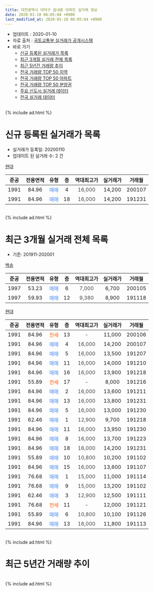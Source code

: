 ```yaml
---
title: 대전광역시 대덕구 읍내동 아파트 실거래 정보
date: 2020-01-10 06:05:04 +0900
last_modified_at: 2020-01-10 06:05:04 +0900
---
```


* 업데이트 : 2020-01-10
* 자료 출처 : [국토교통부 실거래가 공개시스템](http://rt.molit.go.kr)
* 바로 가기
    * [신규 등록된 실거래가 목록](#신규-등록된-실거래가-목록)
    * [최근 3개월 실거래 전체 목록](#최근-3개월-실거래-전체-목록)
    * [최근 5년간 거래량 추이](#최근-5년간-거래량-추이)
    * [전국 거래량 TOP 50 지역](https://inasie.github.io/apt-trade-info/최근-3개월-전국에서-가장-거래가-많이-발생한-지역)
    * [전국 거래량 TOP 50 아파트](https://inasie.github.io/apt-trade-info/최근-3개월-전국에서-가장-거래가-많이-발생한-아파트)
    * [전국 거래량 TOP 50 분양권](https://inasie.github.io/apt-trade-info/최근-3개월-전국에서-가장-거래가-많이-발생한-분양권)
    * [주요 신도시 실거래 데이터](https://inasie.github.io/apt-trade-info/주요-신도시)
    * [전국 실거래 데이터](https://inasie.github.io/apt-trade-info/전국)
<br>
{% include ad.html %}
<br>

# 신규 등록된 실거래가 목록
* 실거래가 등록일: 20200110
* 업데이트 된 실거래 수: 2 건


[현대](https://search.naver.com/search.naver?query=%EB%8C%80%EC%A0%84%EA%B4%91%EC%97%AD%EC%8B%9C+%EB%8C%80%EB%8D%95%EA%B5%AC+%EC%9D%8D%EB%82%B4%EB%8F%99+%ED%98%84%EB%8C%80)

|준공|전용면적|유형|층|역대최고가|실거래가|거래월|
|:---:|:---:|:---:|:---:|:---:|:---:|:---:|
|1991|84.96|<span style="color:#4285f3">매매</span>|4|<span style="color:#444444">16,000</span>|14,200|200107|
|1991|84.96|<span style="color:#4285f3">매매</span>|18|<span style="color:#444444">16,000</span>|14,200|191231|


<br>
{% include ad.html %}
<br>

# 최근 3개월 실거래 전체 목록
* 기준: 201911-202001


[백송](https://search.naver.com/search.naver?query=%EB%8C%80%EC%A0%84%EA%B4%91%EC%97%AD%EC%8B%9C+%EB%8C%80%EB%8D%95%EA%B5%AC+%EC%9D%8D%EB%82%B4%EB%8F%99+%EB%B0%B1%EC%86%A1)

|준공|전용면적|유형|층|역대최고가|실거래가|거래월|
|:---:|:---:|:---:|:---:|:---:|:---:|:---:|
|1997|53.23|<span style="color:#4285f3">매매</span>|6|<span style="color:#444444">7,000</span>|6,700|200105|
|1997|59.93|<span style="color:#4285f3">매매</span>|12|<span style="color:#444444">9,380</span>|8,900|191118|

[현대](https://search.naver.com/search.naver?query=%EB%8C%80%EC%A0%84%EA%B4%91%EC%97%AD%EC%8B%9C+%EB%8C%80%EB%8D%95%EA%B5%AC+%EC%9D%8D%EB%82%B4%EB%8F%99+%ED%98%84%EB%8C%80)

|준공|전용면적|유형|층|역대최고가|실거래가|거래월|
|:---:|:---:|:---:|:---:|:---:|:---:|:---:|
|1991|84.96|<span style="color:#ff5a00">전세</span>|13|<span style="color:#444444">-</span>|11,000|200106|
|1991|84.96|<span style="color:#4285f3">매매</span>|4|<span style="color:#444444">16,000</span>|14,200|200107|
|1991|84.96|<span style="color:#4285f3">매매</span>|5|<span style="color:#444444">16,000</span>|13,500|191207|
|1991|84.96|<span style="color:#4285f3">매매</span>|11|<span style="color:#444444">16,000</span>|14,000|191210|
|1991|84.96|<span style="color:#4285f3">매매</span>|16|<span style="color:#444444">16,000</span>|13,900|191218|
|1991|55.89|<span style="color:#ff5a00">전세</span>|17|<span style="color:#444444">-</span>|8,000|191216|
|1991|84.96|<span style="color:#4285f3">매매</span>|2|<span style="color:#444444">16,000</span>|13,600|191211|
|1991|84.96|<span style="color:#4285f3">매매</span>|13|<span style="color:#444444">16,000</span>|13,800|191231|
|1991|84.96|<span style="color:#4285f3">매매</span>|5|<span style="color:#444444">16,000</span>|13,000|191230|
|1991|62.46|<span style="color:#4285f3">매매</span>|1|<span style="color:#444444">12,900</span>|9,700|191218|
|1991|84.96|<span style="color:#4285f3">매매</span>|11|<span style="color:#444444">16,000</span>|13,950|191230|
|1991|84.96|<span style="color:#4285f3">매매</span>|8|<span style="color:#444444">16,000</span>|13,700|191223|
|1991|84.96|<span style="color:#4285f3">매매</span>|18|<span style="color:#444444">16,000</span>|14,200|191231|
|1991|55.89|<span style="color:#4285f3">매매</span>|10|<span style="color:#444444">10,800</span>|10,200|191102|
|1991|84.96|<span style="color:#4285f3">매매</span>|15|<span style="color:#444444">16,000</span>|13,600|191107|
|1991|76.68|<span style="color:#4285f3">매매</span>|1|<span style="color:#444444">15,000</span>|11,000|191114|
|1991|76.68|<span style="color:#4285f3">매매</span>|9|<span style="color:#444444">15,000</span>|13,200|191102|
|1991|62.46|<span style="color:#4285f3">매매</span>|3|<span style="color:#444444">12,900</span>|12,500|191111|
|1991|76.68|<span style="color:#ff5a00">전세</span>|11|<span style="color:#444444">-</span>|12,000|191121|
|1991|55.89|<span style="color:#4285f3">매매</span>|6|<span style="color:#444444">10,800</span>|10,100|191126|
|1991|84.96|<span style="color:#4285f3">매매</span>|13|<span style="color:#444444">16,000</span>|11,800|191113|


<br>
{% include ad.html %}
<br>

# 최근 5년간 거래량 추이


<div style="width:100%;">
    <canvas id="deal_progress" height="200"></canvas>
</div>

<script>
new Chart(document.getElementById("deal_progress"), {
    type: 'line',
    data: {
        labels: ['201501','201502','201503','201504','201505','201506','201507','201508','201509','201510','201511','201512','201601','201602','201603','201604','201605','201606','201607','201608','201609','201610','201611','201612','201701','201702','201703','201704','201705','201706','201707','201708','201709','201710','201711','201712','201801','201802','201803','201804','201805','201806','201807','201808','201809','201810','201811','201812','201901','201902','201903','201904','201905','201906','201907','201908','201909','201910','201911','201912','202001'],
        datasets: [{
            label: '매매',
            pointRadius: 1,
            data: [6, 9, 9, 8, 6, 10, 9, 10, 13, 17, 13, 7, 9, 6, 19, 6, 7, 16, 6, 6, 3, 11, 13, 5, 6, 13, 8, 11, 10, 15, 9, 8, 4, 5, 11, 3, 7, 4, 12, 10, 4, 6, 8, 5, 8, 10, 6, 6, 4, 7, 4, 1, 4, 2, 5, 7, 7, 6, 8, 10, 2],
            borderColor: "rgba(255, 201, 14, 1)",
            backgroundColor: "rgba(255, 201, 14, 0.5)",
            fill: false,
            lineTension: 0
        },{
            label: '전월세',
            pointRadius: 1,
            data: [2, 6, 8, 4, 3, 4, 3, 3, 4, 7, 3, 3, 3, 4, 5, 3, 7, 2, 5, 3, 2, 3, 6, 1, 3, 4, 3, 4, 2, 3, 2, 7, 5, 3, 2, 4, 5, 3, 5, 5, 3, 2, 3, 1, 3, 3, 2, 0, 2, 1, 1, 0, 1, 2, 1, 3, 0, 5, 1, 1, 1],
            borderColor: "rgba(0, 141, 185, 1)",
            backgroundColor: "rgba(0, 141, 185, 0.5)",
            fill: false,
            lineTension: 0
        }
        ]
    },
    options: {
        responsive: true,
        title: {
            display: false
        },
        tooltips: {
            mode: 'index',
            intersect: false
        },
        hover: {
            mode: 'nearest',
            intersect: true
        },
        scales: {
            xAxes: [{
                display: true,
                scaleLabel: {
                    display: true,
                    labelString: '년/월'
                }
            }],
            yAxes: [{
                display: true,
                ticks: {
                    suggestedMin: 0,
                },
                scaleLabel: {
                    display: true,
                    labelString: '실거래 수'
                }
            }]
        }
    }
});

</script>


<br>
{% include ad.html %}
<br>

